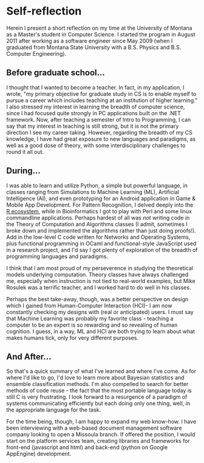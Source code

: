 # Self-reflection
Herein I present a short reflection on my time at the University of Montana as a Master's student in Computer Science. I started the program in August 2011 after working as a software engineer since May 2009 (when I graduated from Montana State University with a B.S. Physics and B.S. Computer Engineering).

## Before graduate school...
I thought that I wanted to become a teacher. In fact, in my application, I wrote, "my primary objective for graduate study in CS is to enable myself to pursue a career which includes teaching at an institution of higher learning." I also stressed my interest in learning the breadth of computer science, since I had focused quite strongly in PC applications built on the .NET framework. Now, after teaching a semester of Intro to Programming, I can say that my interest in teaching is still strong, but it is not the primary direction I see my career taking. However, regarding the breadth of my CS knowledge, I have had great exposure to new languages and paradigms, as well as a good dose of theory, with some interdisciplinary challenges to round it all out.

## During...
I was able to learn and utilize Python, a simple but powerful language, in classes ranging from Simulations to Machine Learning (ML), Artificial Intelligence (AI), and even prototyping for an Android application in Game & Mobile App Development. For Pattern Recognition, I delved deeply into the [R ecosystem](http://www.r-project.org/), while in Bioinformatics I got to play with Perl and some linux commandline applications. Perhaps hardest of all was *not* writing code in the Theory of Computation and Algorithms classes (I admit, sometimes I broke down and implemented the algorithms rather than just doing proofs!). Add in the low-level C code written for Networks and Operating Systems, plus functional programming in OCaml and functional-style JavaScript used in a research project, and I'd say I got plenty of exploration of the breadth of programming languages and paradigms. 

I think that I am most proud of my perseverence in studying the theoretical models underlying computation. Theory classes have always challenged me, especially when instruction is not tied to real-world examples, but Mike Rosulek was a terrific teacher, and I worked hard to do well in his classes.

Perhaps the best take-away, though, was a better perspective on design which I gained from Human-Computer Interaction (HCI)- I am now constantly checking my designs with (real or anticipated) users. I must say that Machine Learning was probably my favorite class - teaching a computer to be an expert is so rewarding and so revealing of human cognition. I guess, in a way, ML and HCI are both trying to learn about what makes humans tick, only for very different purposes.

## And After...
So that's a quick summary of what I've learned and where I've come. As for where I'd like to go, I'd love to learn more about Bayesian statistics and ensemble classification methods. I'm also compelled to search for better methods of code reuse - the fact that the most portable language today is still C is very frustrating. I look forward to a resurgence of a paradigm of systems communicating efficiently but each doing only one thing, well, in the appropriate language for the task. 

For the time being, though, I am happy to expand my web know-how. I have been interviewing with a web-based document management software company looking to open a Missoula branch. If offered the position, I would start on the platform services team, creating libraries and frameworks for front-end (javascript and html) and back-end (python on Google AppEngine) development.
